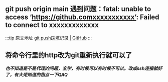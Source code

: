 ## git push origin main 遇到问题：fatal: unable to access ‘https://github.comxxxxxxxxxxx’: Failed to connect to xxxxxxxxxxxxx

  :::tip 原文地址
  [git push踩坑记录 | GitHub](https://github.com/jynba/jynba.github.io/issues/6)
  :::
  ## 将命令行里的http改为git重新执行就可以了

_**也不知道是不是代理的问题，玄学，有时候可以有时候不可以。改成ssh连接就好了，有大佬知道的指点一下QAQ**_